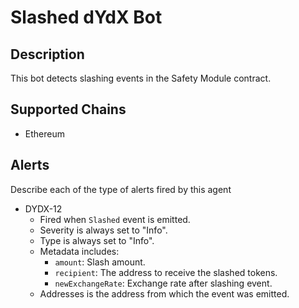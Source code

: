 # Slashed dYdX Bot

## Description

This bot detects slashing events in the Safety Module contract.

## Supported Chains

- Ethereum

## Alerts

Describe each of the type of alerts fired by this agent

- DYDX-12
  - Fired when `Slashed` event is emitted.
  - Severity is always set to "Info".
  - Type is always set to "Info".
  - Metadata includes:
    - `amount`: Slash amount.
    - `recipient`: The address to receive the slashed tokens.
    - `newExchangeRate`: Exchange rate after slashing event.
  - Addresses is the address from which the event was emitted.